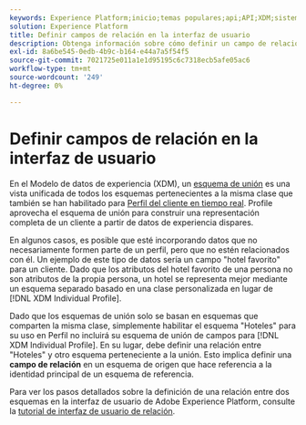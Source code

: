 ```yaml
---
keywords: Experience Platform;inicio;temas populares;api;API;XDM;sistema XDM;modelo de datos de experiencia;modelo de datos;ui;espacio de trabajo;relación;campo
solution: Experience Platform
title: Definir campos de relación en la interfaz de usuario
description: Obtenga información sobre cómo definir un campo de relación en la interfaz de usuario del Experience Platform.
exl-id: 8a6be545-0edb-4b9c-b164-e44a7a5f54f5
source-git-commit: 7021725e011a1e1d95195c6c7318ecb5afe05ac6
workflow-type: tm+mt
source-wordcount: '249'
ht-degree: 0%

---
```


# Definir campos de relación en la interfaz de usuario

En el Modelo de datos de experiencia (XDM), un [esquema de unión](../../schema/composition.md#union) es una vista unificada de todos los esquemas pertenecientes a la misma clase que también se han habilitado para [Perfil del cliente en tiempo real](../../../profile/home.md). Profile aprovecha el esquema de unión para construir una representación completa de un cliente a partir de datos de experiencia dispares.

En algunos casos, es posible que esté incorporando datos que no necesariamente formen parte de un perfil, pero que no estén relacionados con él. Un ejemplo de este tipo de datos sería un campo &quot;hotel favorito&quot; para un cliente. Dado que los atributos del hotel favorito de una persona no son atributos de la propia persona, un hotel se representa mejor mediante un esquema separado basado en una clase personalizada en lugar de [!DNL XDM Individual Profile].

Dado que los esquemas de unión solo se basan en esquemas que comparten la misma clase, simplemente habilitar el esquema &quot;Hoteles&quot; para su uso en Perfil no incluirá su esquema de unión de campos para [!DNL XDM Individual Profile]. En su lugar, debe definir una relación entre &quot;Hoteles&quot; y otro esquema perteneciente a la unión. Esto implica definir una **campo de relación** en un esquema de origen que hace referencia a la identidad principal de un esquema de referencia.

Para ver los pasos detallados sobre la definición de una relación entre dos esquemas en la interfaz de usuario de Adobe Experience Platform, consulte la [tutorial de interfaz de usuario de relación](../../tutorials/relationship-ui.md).

